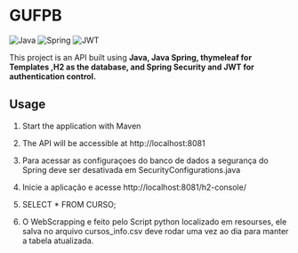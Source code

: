 # GUFPB

![Java](https://img.shields.io/badge/java-%23ED8B00.svg?style=for-the-badge&logo=openjdk&logoColor=white)
![Spring](https://img.shields.io/badge/spring-%236DB33F.svg?style=for-the-badge&logo=spring&logoColor=white)
![JWT](https://img.shields.io/badge/JWT-black?style=for-the-badge&logo=JSON%20web%20tokens)

This project is an API built using **Java, Java Spring, thymeleaf for Templates ,H2 as the database, and Spring Security and JWT for authentication control.**

## Usage

1. Start the application with Maven
2. The API will be accessible at http://localhost:8081

3. Para acessar as configuraçoes do banco de dados a segurança do Spring deve ser desativada em SecurityConfigurations.java
4. Inicie a aplicação e acesse http://localhost:8081/h2-console/
5. SELECT * FROM CURSO;

6. O WebScrapping e feito pelo Script python localizado em resourses, ele salva no arquivo cursos_info.csv deve rodar uma vez ao dia para manter a tabela atualizada.